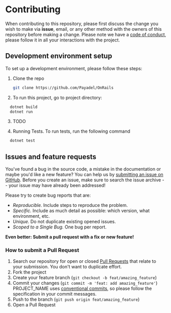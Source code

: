 # Contributing

When contributing to this repository, please first discuss the change you wish to make via **issue**, email, or any
other method with the owners of this repository before making a change. Please note we have
a [code of conduct](CODE_OF_CONDUCT.md), please follow it in all your interactions with the project.

## Development environment setup

To set up a development environment, please follow these steps:

1. Clone the repo

   ```sh
   git clone https://github.com/Payadel/OnRails
   ```

2. To run this project, go to project directory:

```bash
  dotnet build
  dotnet run
```

3. TODO

4. Running Tests. To run tests, run the following command

```bash
  dotnet test
```

## Issues and feature requests

You've found a bug in the source code, a mistake in the documentation or maybe you'd like a new feature? You can help us
by [submitting an issue on GitHub](https://github.com/Payadel/OnRail/issues). Before you create an issue, make sure to
search the issue archive -- your issue may have already been addressed!

Please try to create bug reports that are:

- _Reproducible._ Include steps to reproduce the problem.
- _Specific._ Include as much detail as possible: which version, what environment, etc.
- _Unique._ Do not duplicate existing opened issues.
- _Scoped to a Single Bug._ One bug per report.

**Even better: Submit a pull request with a fix or new feature!**

### How to submit a Pull Request

1. Search our repository for open or closed
   [Pull Requests](https://github.com/Payadel/OnRail/pulls)
   that relate to your submission. You don't want to duplicate effort.
2. Fork the project
3. Create your feature branch (`git checkout -b feat/amazing_feature`)
4. Commit your changes (`git commit -m 'feat: add amazing_feature'`) PROJECT_NAME
   uses [conventional commits](https://www.conventionalcommits.org), so please follow the specification in your commit
   messages.
5. Push to the branch (`git push origin feat/amazing_feature`)
6. Open a Pull Request
